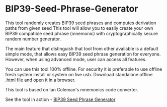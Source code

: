 # BIP39-Seed-Phrase-Generator
This tool randomly creates BIP39 seed phrases and computes derivation paths from given seed
This tool will allow you to easily create your own BIP39 compatible seed phrase (mnemonic)
with cryptographically secure random number generator.

The main feature that distinguish that tool from other available is a default simple mode, that allows easy BIP39 seed phrase generation for everyone. However, when using advanced mode, user can access all features.


You can use this tool 100% offline. For security it is preferable to use offline fresh system install or system on live usb. Download standalone offline .html file and open it in a browser.


This tool is based on Ian Coleman's mnemonics code converter.

See the tool in action - [BIP39 Seed Phrase Generator](https://getcoinplate.com/bip39-seed-phrase-mnemonics-generator-offline-online-tool/)
